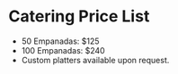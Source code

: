 # Catering Price List
- 50 Empanadas: $125
- 100 Empanadas: $240
- Custom platters available upon request.